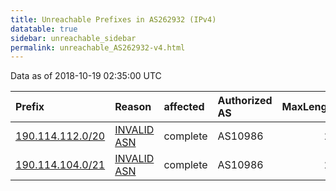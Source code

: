 ```yaml
---
title: Unreachable Prefixes in AS262932 (IPv4)
datatable: true
sidebar: unreachable_sidebar
permalink: unreachable_AS262932-v4.html
---
```


Data as of 2018-10-19 02:35:00 UTC


<div class="datatable-begin"></div>

| Prefix                                                     | Reason                                                                                                   | affected   | Authorized AS   |   MaxLength | Anchor                                         |   unreachable /24s |
|:-----------------------------------------------------------|:---------------------------------------------------------------------------------------------------------|:-----------|:----------------|------------:|:-----------------------------------------------|-------------------:|
| [190.114.112.0/20](https://stat.ripe.net/190.114.112.0/20) | [INVALID ASN](https://rpki-validator.ripe.net/announcement-preview?asn=AS262932&prefix=190.114.112.0/20) | complete   | AS10986         |          22 | [LACNIC](unreachable_LACNIC_RPKI_Root-v4.html) |                 16 |
| [190.114.104.0/21](https://stat.ripe.net/190.114.104.0/21) | [INVALID ASN](https://rpki-validator.ripe.net/announcement-preview?asn=AS262932&prefix=190.114.104.0/21) | complete   | AS10986         |          22 | [LACNIC](unreachable_LACNIC_RPKI_Root-v4.html) |                  8 |

<div class="datatable-end"></div>
